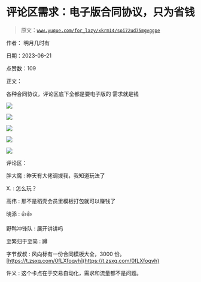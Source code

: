 # 评论区需求：电子版合同协议，只为省钱

> 原文：[`www.yuque.com/for_lazy/xkrm14/soi72ud75mgvggpe`](https://www.yuque.com/for_lazy/xkrm14/soi72ud75mgvggpe)

作者： 明月几时有

日期：2023-06-21

点赞数：109

正文：

各种合同协议，评论区底下全都是要电子版的 需求就是钱

![](img/52eda4c9fba098333988a274ebe64e9f.png)  

![](img/5c88a7c796c7c8acb54f6df71c20d91c.png)  

![](img/86c91cdc289fb780a741815eb69a8340.png)  

![](img/651df172261c679d7e78fc076d7ad3b2.png)  

![](img/e33ffd7d8be476eede445b122aa61126.png)  

评论区：

胖大魔 : 昨天有大佬调拨我，我知道玩法了

X. : 怎么玩？

高伟 : 那不是稻壳会员里模板打包就可以赚钱了

晓添 : 👍👍

野鸭冲锋队 : 展开讲讲吗

至繁归于至简 : 蹲

字节叔叔 : 风向标有一份合同模板大全，3000 份。 [https://t.zsxq.com/0fLXfoqvh](https://t.zsxq.com/0fLXfoqvh)

许义 : 这个卡点在于交易自动化，需求和流量都不是问题。

